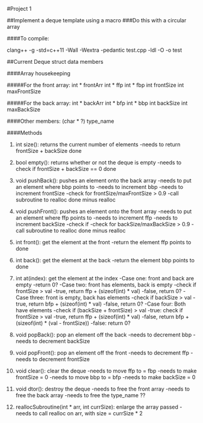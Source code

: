 #Project 1

##Implement a deque template using a macro
###Do this with a circular array

####To compile:

clang++ -g -std=c++11 -Wall -Wextra -pedantic test.cpp -ldl -O -o test

##Current Deque struct data members


####Array housekeeping

#####For the front array:
	int * frontArr
	int * ffp
	int * fbp
	int frontSize
	int maxFrontSize

#####For the back array:
	int * backArr
	int * bfp
	int * bbp
	int backSize
	int maxBackSize	

####Other members:
	(char * ?) type_name

####Methods

1.	int size(): returns the current number of elements
			-needs to return frontSize + backSize
done

2.	bool empty(): returns whether or not the deque is empty
			-needs to check if frontSize + backSize == 0
done

3.	void pushBack(): pushes an element onto the back array
			-needs to put an element where bbp points to
			-needs to increment bbp
			-needs to increment frontSize
			-check for frontSize/maxFrontSize > 0.9
				-call subroutine to realloc
done minus realloc

4.	void pushFront(): pushes an element onto the front array
			-needs to put an element where ffp points to
			-needs to increment ffp
			-needs to increment backSize
			-check if 
			-check for backSize/maxBackSize > 0.9
				-call subroutine to realloc
done minus realloc

5.	int front(): get the element at the front
			-return the element ffp points to
done

6.	int back():	get the element at the back
			-return the element bbp points to
done

7.	int at(index): get the element at the index
			-Case one: front and back are empty
				-return 0?
			-Case two: front has elements, back is empty
				-check if frontSize > val
					-true, return ffp + (sizeof(int) * val)
					-false, return 0?
			-Case three: front is empty, back has elements
				-check if backSize > val
					-true, return bfp + (sizeof(int) * val)
					-false, return 0?
			-Case four: Both have elements
				-check if (backSize + frontSize) > val
					-true: check if frontSize > val
						-true, return ffp + (sizeof(int) * val)
						-false, return bfp + (sizeof(int) * (val - frontSize))
					-false: return 0?

8.	void popBack(): pop an element off the back
			-needs to decrement bbp
			-needs to decrement backSize

9.	void popFront(): pop an element off the front
			-needs to decrement ffp
			-needs to decrement frontSize

10. void clear():	clear the deque
			-needs to move ffp to = fbp
			-needs to make frontSize = 0
			-needs to move bbp to = bfp
			-needs to make backSize = 0

11. void dtor(): destroy the deque
			-needs to free the front array
			-needs to free the back array
			-needs to free the type_name ??

12. reallocSubroutine(int * arr, int currSize): enlarge the array passed
			-needs to call realloc on arr, with size = currSize * 2






























